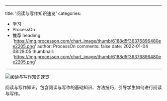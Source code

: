 
---
title: '阅读与写作知识速览'
categories: 
 - 学习
 - ProcessOn
 - 推荐
headimg: 'https://img.processon.com/chart_image/thumb/6188d5f36376896480ee2205.png'
author: ProcessOn
comments: false
date: 2022-01-04 08:28:05
thumbnail: 'https://img.processon.com/chart_image/thumb/6188d5f36376896480ee2205.png'
---

<div>   
<img class="thumb" alt="阅读与写作知识速览" src="https://img.processon.com/chart_image/thumb/6188d5f36376896480ee2205.png" referrerpolicy="no-referrer">
<p>阅读与写作知识，包含阅读与写作的基础知识、方法技巧，引导学生如何进行阅读与写作。</p>  
</div>
            